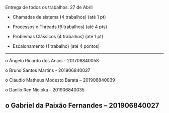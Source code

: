 Entrega de todos os trabalhos: 27 de Abril


- Chamadas de sistema (4 trabalhos) (até 1 pt)

- Processos e Threads (6 trabalhos) (até 4 pts)

- Problemas Clássicos (4 trabalhos) (até 1 pt)

- Escalonamento (1 trabalho) (até 4 pontos)





-----------------------------------------------

o Ângelo Ricardo dos Anjos - 201706840058

o Bruno Santos Martins - 201906840037

o Cláudio Matheus Modesto Barata – 201906840039

o Danilo Ren Nicioka - 201906840035

o Gabriel da Paixão Fernandes – 201906840027
------------------------------------------------

